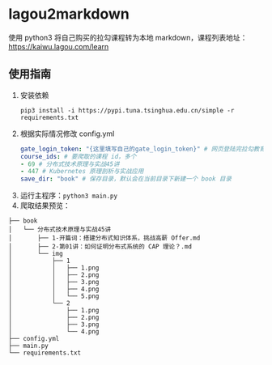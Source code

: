 # lagou2markdown
使用 python3 将自己购买的拉勾课程转为本地 markdown，课程列表地址：https://kaiwu.lagou.com/learn

## 使用指南
1. 安装依赖
    ```shell
    pip3 install -i https://pypi.tuna.tsinghua.edu.cn/simple -r requirements.txt
    ```
2. 根据实际情况修改 config.yml
    ```yaml
    gate_login_token: "{这里填写自己的gate_login_token}" # 网页登陆完拉勾教育之后，填写 cookie 里的 gate_login_token
    course_ids: # 要爬取的课程 id，多个
    - 69 # 分布式技术原理与实战45讲
    - 447 # Kubernetes 原理剖析与实战应用
    save_dir: "book" # 保存目录，默认会在当前目录下新建一个 book 目录
    ```
3. 运行主程序：`python3 main.py`
4. 爬取结果预览：
```
├── book
│   └── 分布式技术原理与实战45讲
│       ├── 1-开篇词：搭建分布式知识体系，挑战高薪 Offer.md
│       ├── 2-第01讲：如何证明分布式系统的 CAP 理论？.md
│       └── img
│           ├── 1
│           │   ├── 1.png
│           │   ├── 2.png
│           │   ├── 3.png
│           │   ├── 4.png
│           │   └── 5.png
│           └── 2
│               ├── 1.png
│               ├── 2.png
│               ├── 3.png
│               └── 4.png
├── config.yml
├── main.py
└── requirements.txt
```